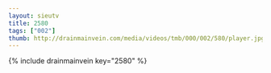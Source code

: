 ```yaml
--- 
layout: sieutv
title: 2580
tags: ["002"]
thumb: http://drainmainvein.com/media/videos/tmb/000/002/580/player.jpg
---
```

{% include drainmainvein key="2580" %} 
